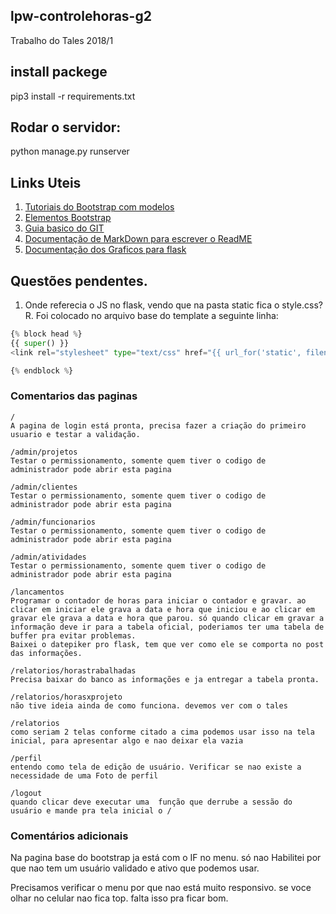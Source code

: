 ## lpw-controlehoras-g2
Trabalho do Tales 2018/1

## install packege
pip3 install -r requirements.txt

## Rodar o servidor:
python manage.py runserver

## Links Uteis
1. [Tutoriais do Bootstrap com modelos](https://www.w3schools.com/bootstrap/default.asp)
2. [Elementos Bootstrap](https://getbootstrap.com/docs/3.3/components/#btn-dropdowns-sizing)
3. [Guia basico do GIT](http://rogerdudler.github.io/git-guide/index.pt_BR.html)
4. [Documentação de MarkDown para escrever o ReadME](https://github.com/adam-p/markdown-here/wiki/Markdown-Cheatsheet) 
5. [Documentação dos Graficos para flask](https://pythonspot.com/flask-and-great-looking-charts-using-chart-js/) 

## Questões pendentes.
1. Onde referecia o JS no flask, vendo que na pasta static fica o style.css?
R. Foi colocado no arquivo base do template a seguinte linha:
```python
{% block head %}
{{ super() }}
<link rel="stylesheet" type="text/css" href="{{ url_for('static', filename='styles.css') }}">

{% endblock %}

```

### Comentarios das paginas
```
/
A pagina de login está pronta, precisa fazer a criação do primeiro usuario e testar a validação.

/admin/projetos
Testar o permissionamento, somente quem tiver o codigo de administrador pode abrir esta pagina

/admin/clientes
Testar o permissionamento, somente quem tiver o codigo de administrador pode abrir esta pagina

/admin/funcionarios
Testar o permissionamento, somente quem tiver o codigo de administrador pode abrir esta pagina

/admin/atividades
Testar o permissionamento, somente quem tiver o codigo de administrador pode abrir esta pagina

/lancamentos
Programar o contador de horas para iniciar o contador e gravar. ao clicar em iniciar ele grava a data e hora que iniciou e ao clicar em gravar ele grava a data e hora que parou. só quando clicar em gravar a informação deve ir para a tabela oficial, poderiamos ter uma tabela de buffer pra evitar problemas.
Baixei o datepiker pro flask, tem que ver como ele se comporta no post das informações.

/relatorios/horastrabalhadas
Precisa baixar do banco as informações e ja entregar a tabela pronta.

/relatorios/horasxprojeto
não tive ideia ainda de como funciona. devemos ver com o tales

/relatorios
como seriam 2 telas conforme citado a cima podemos usar isso na tela inicial, para apresentar algo e nao deixar ela vazia

/perfil
entendo como tela de edição de usuário. Verificar se nao existe a necessidade de uma Foto de perfil

/logout
quando clicar deve executar uma  função que derrube a sessão do usuário e mande pra tela inicial o /

```
### Comentários adicionais
Na pagina base do bootstrap ja está com o IF no menu. só nao Habilitei por que nao tem um usuário validado e ativo que podemos usar.

Precisamos verificar o menu por que nao está muito responsivo. se voce olhar no celular nao fica top. falta isso pra ficar bom.